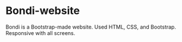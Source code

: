 # Bondi-website
Bondi is a Bootstrap-made website. Used HTML, CSS, and Bootstrap. Responsive with all screens.
